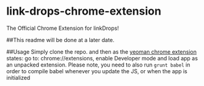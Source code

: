 # link-drops-chrome-extension
The Official Chrome Extension for linkDrops!

##This readme will be done at a later date.

##Usage
Simply clone the repo. and then as the [yeoman chrome extension](https://github.com/yeoman/generator-chrome-extension)
states: go to: chrome://extensions, enable Developer mode and load app as an unpacked extension. Please note, you need to also
run `grunt babel` in order to compile babel whenever you update the JS, or when the app is initialized
